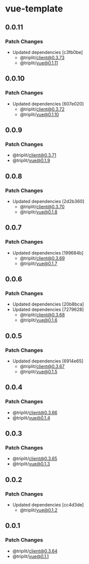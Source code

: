 # vue-template

## 0.0.11

### Patch Changes

- Updated dependencies [c3fb0be]
  - @triplit/client@0.3.73
  - @triplit/vue@0.1.11

## 0.0.10

### Patch Changes

- Updated dependencies [607e020]
  - @triplit/client@0.3.72
  - @triplit/vue@0.1.10

## 0.0.9

### Patch Changes

- @triplit/client@0.3.71
- @triplit/vue@0.1.9

## 0.0.8

### Patch Changes

- Updated dependencies [2d2b360]
  - @triplit/client@0.3.70
  - @triplit/vue@0.1.8

## 0.0.7

### Patch Changes

- Updated dependencies [199684b]
  - @triplit/client@0.3.69
  - @triplit/vue@0.1.7

## 0.0.6

### Patch Changes

- Updated dependencies [20b8bca]
- Updated dependencies [7279628]
  - @triplit/client@0.3.68
  - @triplit/vue@0.1.6

## 0.0.5

### Patch Changes

- Updated dependencies [6914e65]
  - @triplit/client@0.3.67
  - @triplit/vue@0.1.5

## 0.0.4

### Patch Changes

- @triplit/client@0.3.66
- @triplit/vue@0.1.4

## 0.0.3

### Patch Changes

- @triplit/client@0.3.65
- @triplit/vue@0.1.3

## 0.0.2

### Patch Changes

- Updated dependencies [cc4d3de]
  - @triplit/vue@0.1.2

## 0.0.1

### Patch Changes

- @triplit/client@0.3.64
- @triplit/vue@0.1.1
